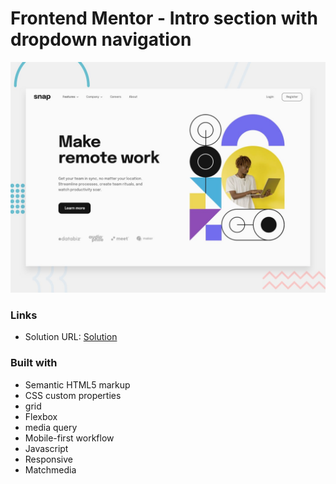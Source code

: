 # Frontend Mentor - Intro section with dropdown navigation

![Design preview for the Intro section with dropdown navigation coding challenge](./design/desktop-preview.jpg)


### Links

- Solution URL: [Solution](https://dropdown-navigation-c3ay.vercel.app/)

### Built with

- Semantic HTML5 markup
- CSS custom properties
- grid
- Flexbox
- media query
- Mobile-first workflow
- Javascript
- Responsive
- Matchmedia